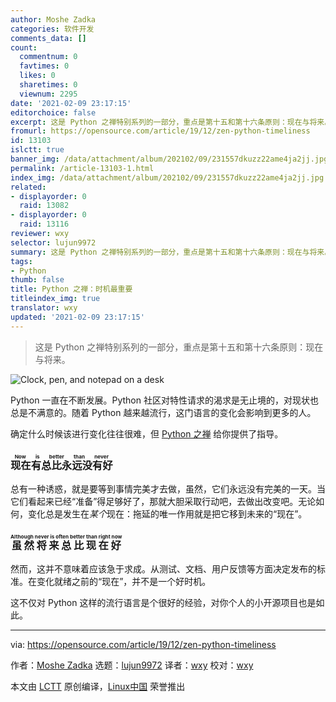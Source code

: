 ```yaml
---
author: Moshe Zadka
categories: 软件开发
comments_data: []
count:
  commentnum: 0
  favtimes: 0
  likes: 0
  sharetimes: 0
  viewnum: 2295
date: '2021-02-09 23:17:15'
editorchoice: false
excerpt: 这是 Python 之禅特别系列的一部分，重点是第十五和第十六条原则：现在与将来。
fromurl: https://opensource.com/article/19/12/zen-python-timeliness
id: 13103
islctt: true
banner_img: /data/attachment/album/202102/09/231557dkuzz22ame4ja2jj.jpg
permalink: /article-13103-1.html
index_img: /data/attachment/album/202102/09/231557dkuzz22ame4ja2jj.jpg.thumb.jpg
related:
- displayorder: 0
  raid: 13082
- displayorder: 0
  raid: 13116
reviewer: wxy
selector: lujun9972
summary: 这是 Python 之禅特别系列的一部分，重点是第十五和第十六条原则：现在与将来。
tags:
- Python
thumb: false
title: Python 之禅：时机最重要
titleindex_img: true
translator: wxy
updated: '2021-02-09 23:17:15'
---
```



> 
> 这是 Python 之禅特别系列的一部分，重点是第十五和第十六条原则：现在与将来。
> 
> 
> 


![](/data/attachment/album/202102/09/231557dkuzz22ame4ja2jj.jpg "Clock, pen, and notepad on a desk")


Python 一直在不断发展。Python 社区对特性请求的渴求是无止境的，对现状也总是不满意的。随着 Python 越来越流行，这门语言的变化会影响到更多的人。


确定什么时候该进行变化往往很难，但 [Python 之禅](https://www.python.org/dev/peps/pep-0020/) 给你提供了指导。


### <ruby> 现在有总比永远没有好 <rt>  Now is better than never </rt></ruby>


总有一种诱惑，就是要等到事情完美才去做，虽然，它们永远没有完美的一天。当它们看起来已经“准备”得足够好了，那就大胆采取行动吧，去做出改变吧。无论如何，变化总是发生在*某个*现在：拖延的唯一作用就是把它移到未来的“现在”。


### <ruby> 虽然将来总比现在好 <rt>  Although never is often better than right now </rt></ruby>


然而，这并不意味着应该急于求成。从测试、文档、用户反馈等方面决定发布的标准。在变化就绪之前的“现在”，并不是一个好时机。


这不仅对 Python 这样的流行语言是个很好的经验，对你个人的小开源项目也是如此。




---


via: <https://opensource.com/article/19/12/zen-python-timeliness>


作者：[Moshe Zadka](https://opensource.com/users/moshez) 选题：[lujun9972](https://github.com/lujun9972) 译者：[wxy](https://github.com/wxy) 校对：[wxy](https://github.com/wxy)


本文由 [LCTT](https://github.com/LCTT/TranslateProject) 原创编译，[Linux中国](https://linux.cn/) 荣誉推出